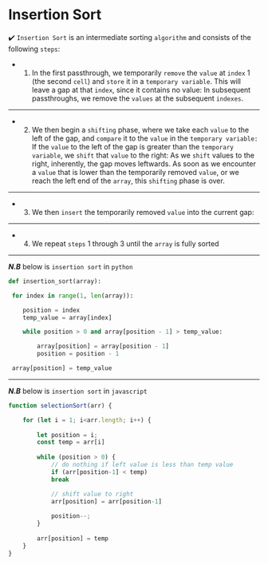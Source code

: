 
# Insertion Sort

:heavy_check_mark: ```Insertion Sort``` is an intermediate sorting ```algorithm``` and consists of the following ```steps```:

- 1. In the first passthrough, we temporarily ```remove``` the ```value``` at ```index``` 1 (the
second ```cell```) and ```store``` it in a ```temporary variable```. This will leave a gap at that ```index```, since it contains no value:
In subsequent passthroughs, we remove the ```values``` at the subsequent ```indexes```.
---
- 2. We then begin a ```shifting``` phase, where we take each ```value``` to the left of the gap, and ```compare``` it to the ```value``` in the ```temporary variable:``` If the ```value``` to the left of the gap is greater than the ```temporary variable```, we ```shift``` that ```value``` to the right:
As we ```shift``` values to the right, inherently, the gap moves leftwards. As
soon as we encounter a ```value``` that is lower than the temporarily removed ```value```, or we reach the left end of the ```array```, this ```shifting``` phase is over.
---
- 3. We then ```insert``` the temporarily removed ```value``` into the current gap:
---
- 4. We repeat ```steps``` 1 through 3 until the ```array``` is fully sorted

---

_**N.B**_ 
below is ```insertion sort``` in ```python```

```py
def insertion_sort(array):

 for index in range(1, len(array)):

    position = index
    temp_value = array[index]

    while position > 0 and array[position - 1] > temp_value:

        array[position] = array[position - 1]
        position = position - 1

 array[position] = temp_value
```

---

_**N.B**_ 
below is ```insertion sort``` in ```javascript```

```ts
function selectionSort(arr) {

    for (let i = 1; i<arr.length; i++) {
    	
        let position = i;
        const temp = arr[i]
    	
    	while (position > 0) {
            // do nothing if left value is less than temp value
    		if (arr[position-1] < temp) 
    		break

            // shift value to right
            arr[position] = arr[position-1]
    		
    	    position--;
    	}
    
    	arr[position] = temp
    }
}
```